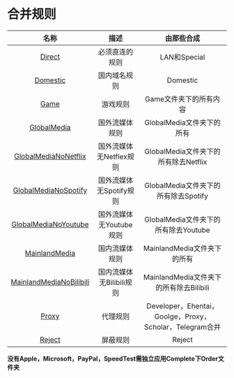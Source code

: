 # 合并规则

|名称|描述|由那些合成|
|:--:|:--:|:--:|
|[Direct](https://github.com/zzcabc/Rules/blob/master/Rules_Provider/Integrate/Direct.yaml)|必须直连的规则|LAN和Special|
|[Domestic](https://github.com/zzcabc/Rules/blob/master/Rules_Provider/Integrate/Domestic.yaml)|国内域名规则|Domestic|
|[Game](https://github.com/zzcabc/Rules/blob/master/Rules_Provider/Integrate/Game.yaml)|游戏规则|Game文件夹下的所有内容|
|[GlobalMedia](https://github.com/zzcabc/Rules/blob/master/Rules_Provider/Integrate/GlobalMedia.yaml)|国外流媒体规则|GlobalMedia文件夹下的所有|
|[GlobalMediaNoNetflix](https://github.com/zzcabc/Rules/blob/master/Rules_Provider/Integrate/GlobalMediaNoNetflix.yaml)|国外流媒体无Netflex规则|GlobalMedia文件夹下的所有除去Netflix|
|[GlobalMediaNoSpotify](https://github.com/zzcabc/Rules/blob/master/Rules_Provider/Integrate/GlobalMediaNoSpotify.yaml)|国外流媒体无Spotify规则|GlobalMedia文件夹下的所有除去Spotify|
|[GlobalMediaNoYoutube](https://github.com/zzcabc/Rules/blob/master/Rules_Provider/Integrate/GlobalMediaNoYoutube.yaml)|国外流媒体无Youtube规则|GlobalMedia文件夹下的所有除去Youtube|
|[MainlandMedia](https://github.com/zzcabc/Rules/blob/master/Rules_Provider/Integrate/MainlandMedia.yaml)|国内流媒体规则|MainlandMedia文件夹下的所有|
|[MainlandMediaNoBilibili](https://github.com/zzcabc/Rules/blob/master/Rules_Provider/Integrate/MainlandMediaNoBilibili.yaml)|国内流媒体无Bilibili规则|MainlandMedia文件夹下的所有除去Bilibili|
|[Proxy](https://github.com/zzcabc/Rules/blob/master/Rules_Provider/Integrate/Proxy.yaml)|代理规则|Developer，Ehentai，Goolge，Proxy，Scholar，Telegram合并|
|[Reject](https://github.com/zzcabc/Rules/blob/master/Rules_Provider/Integrate/Reject.yaml)|屏蔽规则|Reject|


**没有Apple，Microsoft，PayPal，SpeedTest需独立应用Complete下Order文件夹**
